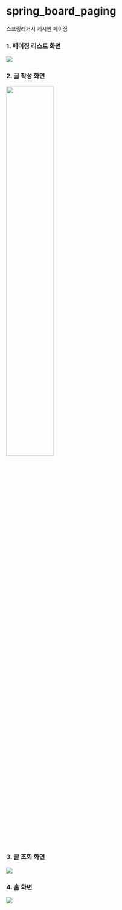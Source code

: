 # spring_board_paging
스프링레거시 게시판 페이징

### 1. 페이징 리스트 화면
<img src="/img/kakaologin1.jpg">

### 2. 글 작성 화면
<img src="/img/kakaologin2.jpg" width="50%">

<br/><br/>

### 3. 글 조회 화면

<img src="/img/kakaologin3.jpg">

<br/>

### 4. 홈 화면

<img src="/img/kakaologin3.jpg">

<br/>
